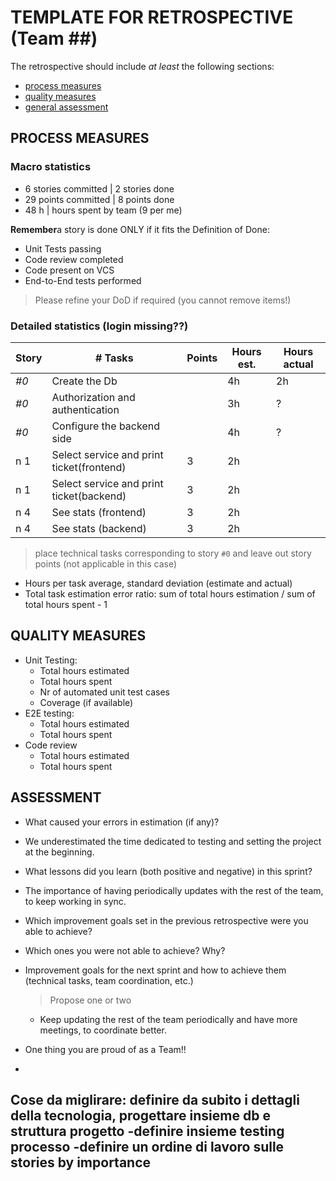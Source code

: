 TEMPLATE FOR RETROSPECTIVE (Team ##)
=====================================

The retrospective should include _at least_ the following
sections:

- [process measures](#process-measures)
- [quality measures](#quality-measures)
- [general assessment](#assessment)

## PROCESS MEASURES 

### Macro statistics

- 6 stories committed | 2 stories done
- 29 points committed | 8 points done
- 48 h | hours spent by team (9 per me)

**Remember**a story is done ONLY if it fits the Definition of Done:
 
- Unit Tests passing
- Code review completed
- Code present on VCS
- End-to-End tests performed

> Please refine your DoD if required (you cannot remove items!) 

### Detailed statistics (login missing??)

| Story  | # Tasks | Points | Hours est. | Hours actual |
|--------|---------|--------|------------|--------------|
| _#0_   | Create the Db     |       |  4h          |  2h            |
| _#0_   | Authorization and authentication     |       |  3h          |  ?            |
| _#0_   | Configure the backend side     |       |  4h          |  ?           |
| n 1     | Select service and print ticket(frontend)         |  3      | 2h           |              |
| n 1     | Select service and print ticket(backend)         |  3      | 2h           |              |
| n 4     | See stats (frontend)         |  3      | 2h           |              |
| n 4     | See stats (backend)         |  3      | 2h           |              |

   

> place technical tasks corresponding to story `#0` and leave out story points (not applicable in this case)

- Hours per task average, standard deviation (estimate and actual)
- Total task estimation error ratio: sum of total hours estimation / sum of total hours spent - 1

  
## QUALITY MEASURES 

- Unit Testing:
  - Total hours estimated
  - Total hours spent
  - Nr of automated unit test cases 
  - Coverage (if available)
- E2E testing:
  - Total hours estimated
  - Total hours spent
- Code review 
  - Total hours estimated 
  - Total hours spent
  


## ASSESSMENT

- What caused your errors in estimation (if any)?
- We underestimated the time dedicated to testing and setting the project at the beginning.

- What lessons did you learn (both positive and negative) in this sprint?
- The importance of having periodically updates with the rest of the team, to keep working in sync.

- Which improvement goals set in the previous retrospective were you able to achieve? 
  
- Which ones you were not able to achieve? Why?

- Improvement goals for the next sprint and how to achieve them (technical tasks, team coordination, etc.)

  > Propose one or two
  - Keep updating the rest of the team periodically and have more meetings, to coordinate better. 

- One thing you are proud of as a Team!!
- 

Cose da miglirare: definire da subito i dettagli della tecnologia, progettare insieme db e struttura progetto
-definire insieme testing processo
-definire un ordine di lavoro sulle stories by importance 
-